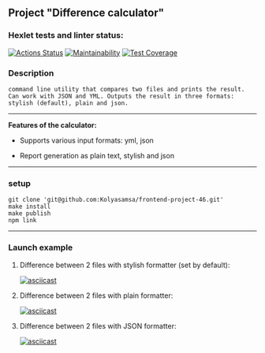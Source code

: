 ## Project "Difference calculator"

### Hexlet tests and linter status:

[![Actions Status](https://github.com/Kolyasamsa/frontend-project-46/actions/workflows/hexlet-check.yml/badge.svg)](https://github.com/Kolyasamsa/frontend-project-46/actions)
[![Maintainability](https://api.codeclimate.com/v1/badges/b7b7b1d70b2ed5b48945/maintainability)](https://codeclimate.com/github/Kolyasamsa/frontend-project-46/maintainability)
[![Test Coverage](https://api.codeclimate.com/v1/badges/b7b7b1d70b2ed5b48945/test_coverage)](https://codeclimate.com/github/Kolyasamsa/frontend-project-46/test_coverage)



### Description
`command line utility that compares two files and prints the result. Can work with JSON and YML. Outputs the result in three formats: stylish (default), plain and json.`

---

**Features of the calculator:**

- Supports various input formats: yml, json

- Report generation as plain text, stylish and json
___
### setup
```
git clone 'git@github.com:Kolyasamsa/frontend-project-46.git'
make install
make publish
npm link
```
___
### Launch example
1. Difference between 2 files with stylish formatter (set by default):

   [![asciicast](https://asciinema.org/a/rpMyTaZk4ME1xhu6U1zPxIDqd.svg)](https://asciinema.org/a/rpMyTaZk4ME1xhu6U1zPxIDqd)

2. Difference between 2 files with plain formatter:

   [![asciicast](https://asciinema.org/a/EtpJMxyraiWQsukFU6odit8a8.svg)](https://asciinema.org/a/EtpJMxyraiWQsukFU6odit8a8)

3. Difference between 2 files with JSON formatter:

   [![asciicast](https://asciinema.org/a/5I1fXa6o75Pc7rv3Yi6tlwWi7.svg)](https://asciinema.org/a/5I1fXa6o75Pc7rv3Yi6tlwWi7)